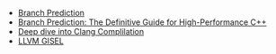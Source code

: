+ [Branch Prediction](https://www.cs.cmu.edu/afs/cs/academic/class/15740-f18/www/lectures/16-branch-prediction.pdf)
+ [Branch Prediction: The Definitive Guide for High-Performance C++](https://johnfarrier.com/branch-prediction-the-definitive-guide-for-high-performance-c/?utm_source=chatgpt.com)
+ [Deep dive into Clang Complilation](https://maskray.me/blog/2023-09-24-a-deep-dive-into-clang-source-file-compilation)
+ [LLVM GISEL](https://llvm.org/devmtg/2015-10/slides/Colombet-GlobalInstructionSelection.pdf)

